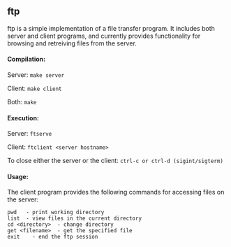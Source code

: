 ftp
---

ftp is a simple implementation of a file transfer program.  It includes both server and client programs, and currently provides functionality for browsing and retreiving files from the server.

#### Compilation:

Server: `make server`

Client: `make client`

Both: `make`

#### Execution:

Server: `ftserve`

Client: `ftclient <server hostname>`

To close either the server or the client: `ctrl-c or ctrl-d (sigint/sigterm)`

#### Usage:

The client program provides the following commands for accessing files on the server:

    pwd   - print working directory
    list  - view files in the current directory
    cd <directory>	- change directory
    get <filename>	- get the specified file
    exit	- end the ftp session
